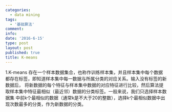 ```yaml
---
categories:
  - data mining
tags:
  - '基础算法'
comment: 
info: 
date: '2016-6-15'
type: post
layout: post
published: true
title: K-means
---
```


1.K-means
存在一个样本数据集合，也称作训练样本集，并且样本集中每个数据都存在标签，即知道样本集中每一数据与所属分类的对应关系。输入没有标签的新数据后，
将新数据的每个特征与样本集中数据的对应特征进行比较，然后算法提取样本集中特征最相似（最近邻）数据的分类标签。一般来说，我们只选择样本数据集
中前k个最相似的数据（通常k是不大于20的整数），选择k个最相似数据中出现次数最多的分类，作为新数据的分类。
